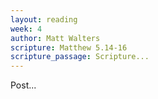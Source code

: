```yaml
---
layout: reading
week: 4
author: Matt Walters
scripture: Matthew 5.14-16
scripture_passage: Scripture...
---
```


Post...

